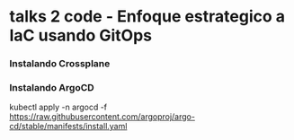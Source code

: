 # talks 2 code - Enfoque estrategico a IaC usando GitOps

### Instalando Crossplane


### Instalando ArgoCD
kubectl apply -n argocd -f https://raw.githubusercontent.com/argoproj/argo-cd/stable/manifests/install.yaml
